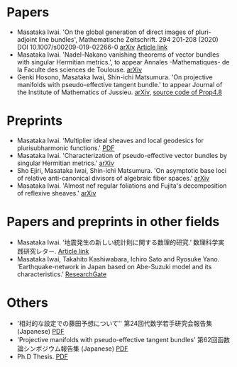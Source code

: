 # **Papers**

- Masataka Iwai. 'On the global generation of direct images of pluri-adjoint line bundles', Mathematische Zeitschrift. 294 201-208 (2020) DOI 10.1007/s00209-019-02266-0
[arXiv](https://arxiv.org/abs/1712.06293) [Article link](https://link.springer.com/article/10.1007/s00209-019-02266-0)
- Masataka Iwai. 'Nadel-Nakano vanishing theorems of vector bundles with singular Hermitian metrics.', to appear
Annales -Mathematiques- de la Faculte des sciences de Toulouse. [arXiv](https://arxiv.org/abs/1802.01794)
- Genki Hosono, Masataka Iwai, Shin-ichi Matsumura. 'On projective manifolds with pseudo-effective tangent bundle.' to appear Journal of the Institute of Mathematics of Jussieu.
[arXiv](https://arxiv.org/abs/1908.06421), [source code of Prop4.8](https://github.com/masataka123/math/tree/master/polynommial)

# **Preprints**
- Masataka Iwai. 'Multiplier ideal sheaves and local geodesics for plurisubharmonic functions.' [PDF](https://masataka123.github.io/blog3/pdf/weak_geodesic.pdf) 
- Masataka Iwai. 'Characterization of pseudo-effective vector bundles by singular Hermitian metrics.'  [arXiv](https://arxiv.org/abs/1804.02146)
- Sho Ejiri, Masataka Iwai, Shin-ichi Matsumura. 'On asymptotic base loci of relative anti-canonical divisors of algebraic fiber spaces.' [arXiv](https://arxiv.org/abs/2005.04566)
- Masataka Iwai. 'Almost nef regular foliations and Fujita's decomposition of reflexive sheaves.' [arXiv](https://arxiv.org/abs/2007.13954)

# **Papers and preprints in other fields**
- Masataka Iwai. ‘地震発生の新しい統計則に関する数理的研究.’ 数理科学実践研究レター. [Article link](https://www.ms.u-tokyo.ac.jp/lmsr/pdf/2019-6.pdf)
- Masataka Iwai, Takahito Kashiwabara, Ichiro Sato and Ryosuke Yano. ‘Earthquake-network in Japan based on Abe-Suzuki model and its characteristics.’ [ResearchGate](https://www.researchgate.net/publication/335443738_Earthquake-network_in_Japan_based_on_Abe-Suzuki_model_and_its_1_characteristics_2)


# **Others**
- '相対的な設定での藤田予想について'' 第24回代数学若手研究会報告集 (Japanese) [PDF](https://masataka123.github.io/blog3/pdf/2019_02_18_hokoku.pdf)
- 'Projective manifolds with pseudo-effective tangent bundles' 第62回函数論シンポジウム報告集  (Japanese) [PDF](https://masataka123.github.io/blog3/pdf/2019_11_02.pdf)
- Ph.D Thesis. [PDF](https://masataka123.github.io/blog3/pdf/phd_iwai.pdf)

